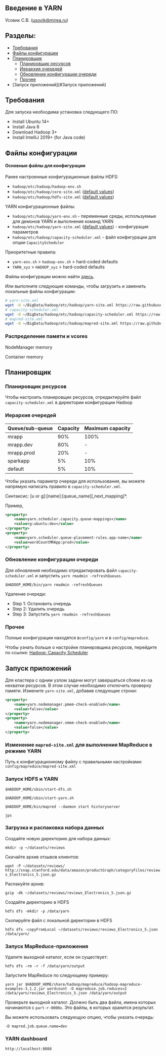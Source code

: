 ## Введение в YARN
Усовик С.В. (usovik@mirea.ru)

## Разделы:

- [Требования](#Требования)
- [Файлы конфигурации](#Файлы-конфигурации)
- [Планировщик](#Планировщик)
    - [Планировщик ресурсов](#Планировщик-ресурсов)
    - [Иерархия очередей](#Иерархия-очередей)
    - [Обновление конфигурации очереди](#Обновление-конфигурации-очереди)
    - [Прочее](#Прочее)
- [Запуск приложений](#Запуск приложений)

## Требования

Для запуска необходима установка следующего ПО:

- Install Ubuntu 14+
- Install Java 8
- Download Hadoop 3+
- Install IntelliJ 2019+ (for Java code)


## Файлы конфигурации

#### Основные файлы для конфигурации

Ранее настроенные конфигурационные файлы HDFS:
- `hadoop/etc/hadoop/hadoop-env.sh`
- `hadoop/etc/hadoop/core-site.xml` ([default values](https://hadoop.apache.org/docs/r3.1.2/hadoop-project-dist/hadoop-common/core-default.xml))
- `hadoop/etc/hadoop/hdfs-site.xml` ([default values](https://hadoop.apache.org/docs/r3.1.2/hadoop-project-dist/hadoop-hdfs/hdfs-default.xml))


YARN конфигурационные файлы:

- `hadoop/etc/hadoop/yarn-env.sh` - переменные среды, используемые для демонов YARN и выполнения команд YARN
- `hadoop/etc/hadoop/yarn-site.xml` ([default values](https://hadoop.apache.org/docs/r3.1.2/hadoop-yarn/hadoop-yarn-common/yarn-default.xml)) -  конфигурация параметров
- `hadoop/etc/hadoop/capacity-scheduler.xml` - файл конфигурации для опции `CapacityScheduler` 

Приоритетные правила:

- `yarn-env.sh` > `hadoop-env.sh` > hard-coded defaults
- `YARN_xyz` > `HADOOP_xyz` > hard-coded defaults

Файлы конфигурации можно найти [здесь](../config/yarn).

Или выполните следующие команды, чтобы загрузить и заменить локальные файлы конфигурации:

```bash
# yarn-site.xml
wget -O ~/BigData/hadoop/etc/hadoop/yarn-site.xml https://raw.githubusercontent.com/SergUSProject/IntelligentSystemsAndTechnologies/main/Practice/distributed%20environments%20in%20intelligent%20systems/hadoop/config/yarn/yarn-site.xml
# capacity-scheduler.xml
wget -O ~/BigData/hadoop/etc/hadoop/capacity-scheduler.xml https://raw.githubusercontent.com/SergUSProject/IntelligentSystemsAndTechnologies/main/Practice/distributed%20environments%20in%20intelligent%20systems/hadoop/config/yarn/capacity-scheduler.xml
# mapred-site.xml
wget -O ~/BigData/hadoop/etc/hadoop/mapred-site.xml https://raw.githubusercontent.com/SergUSProject/IntelligentSystemsAndTechnologies/main/Practice/distributed%20environments%20in%20intelligent%20systems/hadoop/config/mapreduce/mapred-site.xml
```

### Распределение памяти и vcores

NodeManager memory

Container memory

## Планировщик

### Планировщик ресурсов

Чтобы настроить планировщик ресурсов, отредактируйте файл `capacity-scheduler.xml` в директории конфигурации Hadoop 

### Иерархия очередей

Queue/sub-queue | Capacity | Maximum capacity
--- | --- | ---
mrapp | 90% | 100%
mrapp.dev | 80% | -
mrapp.prod | 20% | -
sparkapp | 5% | 10%
default | 5% | 10%

Чтобы указать параметр очереди для использования, вы можете напрямую написать правило в `capacity-scheduler.xml`.

Синтаксис: [u or g]:[name]:[queue_name][,next_mapping]*. 

Пример,

```xml
<property>
    <name>yarn.scheduler.capacity.queue-mappings</name>
    <value>g:ubuntu:dev</value>
</property>
<property>
    <name>yarn.scheduler.queue-placement-rules.app-name</name>
    <value>wordCountMRApp:prod</value>
</property>
```

### Обновление конфигурации очереди

Для обновления необходимо отредактировать файл `capacity-scheduler.xml` и запустить `yarn rmadmin -refreshQueues`.

`$HADOOP_HOME/bin/yarn rmadmin -refreshQueues`


Удаление очереди:

- Step 1: Остановить очередь
- Step 2: Удалить очередь
- Step 3: Запустить `yarn rmadmin -refreshQueues`

### Прочее

Полные конфигурации находятся в`config/yarn` и в `config/mapreduce`.

Чтобы узнать больше о настройке планировщика ресурсов, перейдите по ссылке: [Hadoop: Capacity Scheduler](https://hadoop.apache.org/docs/r3.1.2/hadoop-yarn/hadoop-yarn-site/CapacityScheduler.html)


## Запуск приложений

Для кластера с одним узлом задачи могут завершаться сбоем из-за нехватки ресурсов. В этом случае необходимо отключить проверку памяти. Измените `yarn-site.xml`, добавив следующие строки:

```xml
<property>
    <name>yarn.nodemanager.pmem-check-enabled</name>
    <value>false</value>
</property>
<property>
    <name>yarn.nodemanager.vmem-check-enabled</name>
    <value>false</value>
</property>
```

### Изменение `mapred-site.xml` для выполнения MapReduce в режиме YARN

Путь к конфигурационному файлу с правильными настройками: `config/mapreduce/mapred-site.xml`

### Запуск HDFS и YARN

`$HADOOP_HOME/sbin/start-dfs.sh`

`$HADOOP_HOME/sbin/start-yarn.sh`

`$HADOOP_HOME/bin/mapred --daemon start historyserver`

`jps`

### Загрузка и распаковка набора данных

Создайте новую директорию для набора данных:

`mkdir -p ~/datasets/reviews`

Скачайте архив отзывов клиентов:

`wget -P ~/datasets/reviews/ http://snap.stanford.edu/data/amazon/productGraph/categoryFiles/reviews_Electronics_5.json.gz`

Распакуйте архив:

`gzip -dk ~/datasets/reviews/reviews_Electronics_5.json.gz`

Создайте директорию в HDFS

`hdfs dfs -mkdir -p /data/yarn`

Скопируйте файл с локальной директории в HDFS

`hdfs dfs -copyFromLocal ~/datasets/reviews/reviews_Electronics_5.json /data/yarn/`

### Запуск MapReduce-приложения

Удалите выходной каталог, если он существует:

`hdfs dfs -rm -r -f /data/yarn/output`

Запустите MapReduce по следующему примеру:

`yarn jar $HADOOP_HOME/share/hadoop/mapreduce/hadoop-mapreduce-examples-3.1.2.jar wordcount -D mapreduce.job.reduces=2 /data/yarn/reviews_Electronics_5.json /data/yarn/output`

Проверьте выходной каталог. Должно быть два файла, имена которых начинаются с `part-r-0000x`. Это файлы, в которых хранится результат.

Вы можете использовать следующую опцию, чтобы указать очередь:

`-D mapred.job.queue.name=dev`

### YARN dashboard

`http://localhost:8088`
